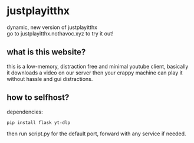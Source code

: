 # justplayitthx
dynamic, new version of justplayitthx\
go to justplayitthx.nothavoc.xyz to try it out!
## what is this website?
this is a low-memory, distraction free and minimal youtube client, basically it downloads a video on our server then your crappy machine can play it without hassle and gui distractions.
## how to selfhost?
dependencies:
```
pip install flask yt-dlp
```
then run script.py for the default port, forward with any service if needed.